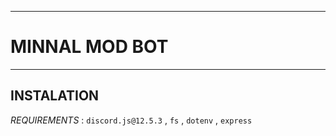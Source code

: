 ****
# MINNAL MOD BOT

****
## INSTALATION

*REQUIREMENTS* : `discord.js@12.5.3` , `fs` , `dotenv` , `express`


